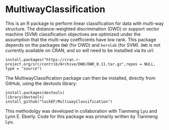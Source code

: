 # MultiwayClassification

This is an R package to perform linear classification for data with multi-way structure.  The distance-weighted discrimination (DWD) or support vector machine (SVM) classification objectives are optimized under the assumption that the multi-way coefficients have low rank. 
This package depends on the packages `DWD` (for DWD) and `kernlab` (for SVM). `DWD` is not currently available on CRAN, and so will need to be installled via its url:
```
install.packages("https://cran.r-project.org/src/contrib/Archive/DWD/DWD_0.11.tar.gz",repos = NULL, type = "source")
```
The MultiwayClassification package can then be installed, directly from GitHub, using the devtools library:

```
install.packages(devtools)
library(devtools)
install_github("lockEF/MultiwayClassification")
``` 

This methodolgy was developed in collaboration with Tianmeng Lyu and Lynn E. Eberly. Code for this package was primarily written by Tianmeng Lyu.     
